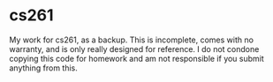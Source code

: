 # cs261
My work for cs261, as a backup. This is incomplete, comes with no warranty, and is only really designed for reference. I do not condone copying this code for homework and am not responsible if you submit anything from this.

